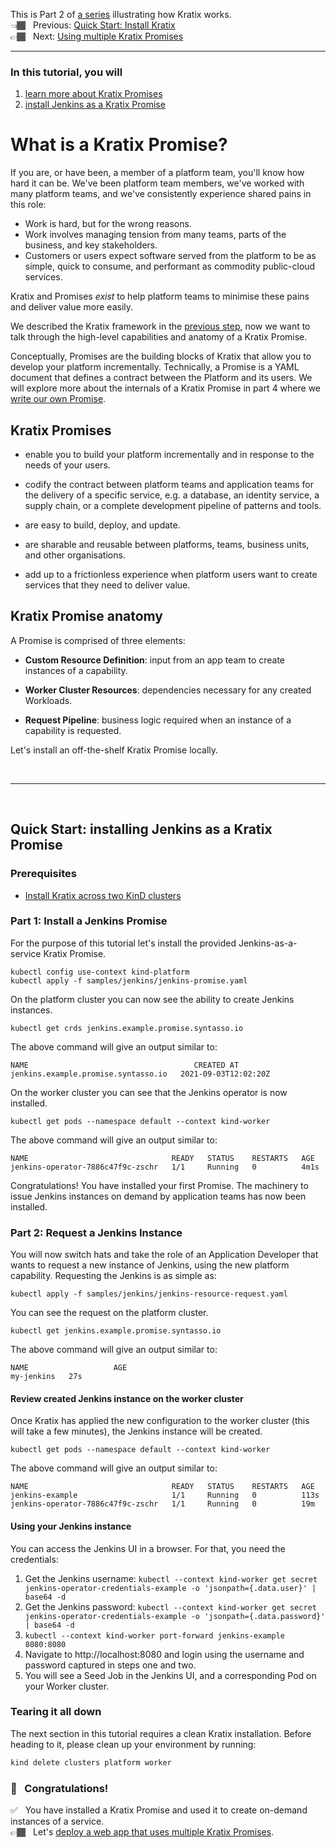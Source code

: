 This is Part 2 of [a series](../README.md) illustrating how Kratix works. <br/>
👈🏾&nbsp;&nbsp; Previous: [Quick Start: Install Kratix](/installing-kratix/) <br/>
👉🏾&nbsp;&nbsp; Next: [Using multiple Kratix Promises](/using-multiple-promises/)

<hr>

### In this tutorial, you will
1. [learn more about Kratix Promises](#promise)
1. [install Jenkins as a Kratix Promise](#install-jenkins)

# <a name="promise"></a> What is a Kratix Promise?

If you are, or have been, a member of a platform team, you'll know how hard it can be. We've been platform team members, we've worked with many platform teams, and we've consistently experience shared pains in this role:

* Work is hard, but for the wrong reasons.
* Work involves managing tension from many teams, parts of the business, and key stakeholders.
* Customers or users expect software served from the platform to be as simple, quick to consume, and performant as commodity public-cloud services.

Kratix and Promises _exist_ to help platform teams to minimise these pains and deliver value more easily.

We described the Kratix framework in the [previous step](/installing-kratix/README.md), now we want to talk through the high-level capabilities and anatomy of a Kratix Promise.

Conceptually, Promises are the building blocks of Kratix that allow you to develop your platform incrementally. Technically, a Promise is a YAML document that defines a contract between the Platform and its users. We will explore more about the internals of a Kratix Promise in part 4 where we [write our own Promise](/writing-a-promise/README.md).

## Kratix Promises

* enable you to build your platform incrementally and in response to the needs of your users.

* codify the contract between platform teams and application teams for the delivery of a specific service, e.g. a database, an identity service, a supply chain, or a complete development pipeline of patterns and tools.

* are easy to build, deploy, and update.

* are sharable and reusable between platforms, teams, business units, and other organisations.

* add up to a frictionless experience when platform users want to create services that they need to deliver value.

## Kratix Promise anatomy

A Promise is comprised of three elements:
* **Custom Resource Definition**: input from an app team to create instances of a capability.

* **Worker Cluster Resources**: dependencies necessary for any created Workloads.

* **Request Pipeline**: business logic required when an instance of a capability is requested.

Let's install an off-the-shelf Kratix Promise locally.

<br>
<hr>
<br>

## <a name="install-jenkins"></a>Quick Start: installing Jenkins as a Kratix Promise

### Prerequisites
* [Install Kratix across two KinD clusters](/installing-kratix/)

### Part 1: Install a Jenkins Promise

For the purpose of this tutorial let's install the provided Jenkins-as-a-service Kratix Promise.

```
kubectl config use-context kind-platform
kubectl apply -f samples/jenkins/jenkins-promise.yaml
```

On the platform cluster you can now see the ability to create Jenkins instances.

```
kubectl get crds jenkins.example.promise.syntasso.io
```

The above command will give an output similar to:
```
NAME                                     CREATED AT
jenkins.example.promise.syntasso.io   2021-09-03T12:02:20Z
```

On the worker cluster you can see that the Jenkins operator is now installed.

```
kubectl get pods --namespace default --context kind-worker
```

The above command will give an output similar to:
```
NAME                                READY   STATUS    RESTARTS   AGE
jenkins-operator-7886c47f9c-zschr   1/1     Running   0          4m1s
```

Congratulations! You have installed your first Promise. The machinery to issue Jenkins instances on demand by application teams has now been installed.

### Part 2: Request a Jenkins Instance

You will now switch hats and take the role of an Application Developer that wants to request a new instance of Jenkins, using the new platform capability. Requesting the Jenkins is as simple as:

```
kubectl apply -f samples/jenkins/jenkins-resource-request.yaml
```

You can see the request on the platform cluster.

```
kubectl get jenkins.example.promise.syntasso.io
```

The above command will give an output similar to:
```
NAME                   AGE
my-jenkins   27s
```

#### Review created Jenkins instance on the worker cluster

Once Kratix has applied the new configuration to the worker cluster (this will take a few minutes), the Jenkins instance will be created.

```
kubectl get pods --namespace default --context kind-worker
```

The above command will give an output similar to:
```
NAME                                READY   STATUS    RESTARTS   AGE
jenkins-example                     1/1     Running   0          113s
jenkins-operator-7886c47f9c-zschr   1/1     Running   0          19m
```

#### Using your Jenkins instance

You can access the Jenkins UI in a browser. For that, you need the credentials:
1. Get the Jenkins username: `kubectl --context kind-worker get secret jenkins-operator-credentials-example -o 'jsonpath={.data.user}' | base64 -d`
2. Get the Jenkins password: `kubectl --context kind-worker get secret jenkins-operator-credentials-example -o 'jsonpath={.data.password}' | base64 -d`
3. `kubectl --context kind-worker port-forward jenkins-example 8080:8080`
4. Navigate to http://localhost:8080 and login using the username and password captured in steps one and two.
5. You will see a Seed Job in the Jenkins UI, and a corresponding Pod on your Worker cluster.

### Tearing it all down

The next section in this tutorial requires a clean Kratix installation. Before heading to it, please clean up your environment by running:

```bash
kind delete clusters platform worker
```

### 🎉 &nbsp; Congratulations!
✅&nbsp;&nbsp; You have installed a Kratix Promise and used it to create on-demand instances of a service. <br/>
👉🏾&nbsp;&nbsp; Let's [deploy a web app that uses multiple Kratix Promises](/using-multiple-promises/README.md).
